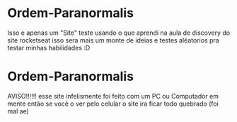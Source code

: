 # Ordem-Paranormalis

Isso e apenas um "Site" teste usando o que aprendi na aula de discovery do site rocketseat isso sera mais um monte de ideias e testes aléatorios pra testar minhas habilidades :D
# Ordem-Paranormalis
AVISO!!!!!!
esse site infelismente foi feito com um PC ou Computador em mente então se você o ver pelo celular o site ira ficar todo quebrado (foi mal ae)
